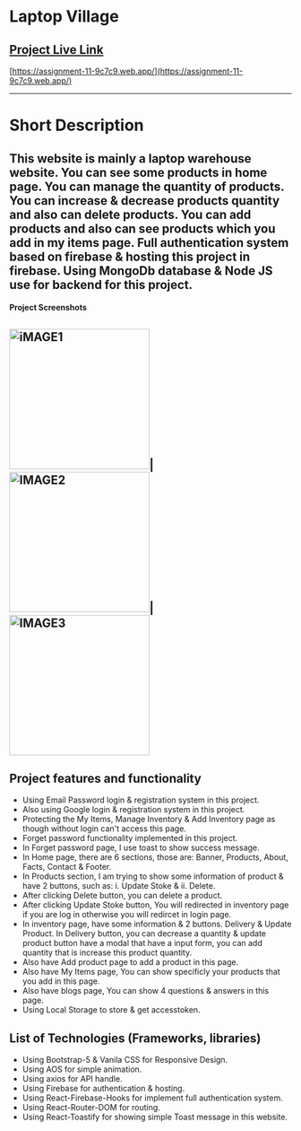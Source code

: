 # Laptop Village

## [Project Live Link](https://assignment-11-9c7c9.web.app/)

[https://assignment-11-9c7c9.web.app/](https://assignment-11-9c7c9.web.app/)

---
# Short Description
This website is mainly a laptop warehouse website. You can see some products in home page. You can manage the quantity of products. You can increase & decrease products quantity and also can delete products. You can add products and also can see products which you add in my items page. Full authentication system based on firebase & hosting this project in firebase. Using MongoDb database & Node JS use for backend for this project.
---
#### Project Screenshots
<img width="250" alt="iMAGE1" src="https://i.ibb.co/MGTPWMQ/laptop-village.png">|<img width="250" alt="IMAGE2" src="https://i.ibb.co/PjKgwsK/laptop-Village2.png">|<img width="250" alt="IMAGE3" src="https://i.ibb.co/wWbkyBy/laptop-Village3.png">
---

## Project features and functionality

- Using Email Password login & registration system in this project.
- Also using Google login & registration system in this project.
- Protecting the My Items, Manage Inventory & Add Inventory page as though without login can't access this page.
- Forget password functionality implemented in this project.
- In Forget password page, I use toast to show success message.
- In Home page, there are 6 sections, those are: Banner, Products, About, Facts, Contact & Footer.
- In Products section, I am trying to show some information of product & have 2 buttons, such as: i. Update Stoke & ii. Delete.
- After clicking Delete button, you can delete a product.
- After clicking Update Stoke button, You will redirected in inventory page if you are log in otherwise you will redircet in login page.
- In inventory page, have some information & 2 buttons. Delivery & Update Product. In Delivery button, you can decrease a quantity & update product button have a modal that have a input form, you can add quantity that is increase this product quantity.
- Also have Add product page to add a product in this page.
- Also have My Items page, You can show specificly your products that you add in this page.
- Also have blogs page, You can show 4 questions & answers in this page.
- Using Local Storage to store & get accesstoken.

## List of Technologies (Frameworks, libraries)

- Using Bootstrap-5 & Vanila CSS for Responsive Design.
- Using AOS for simple animation.
- Using axios for API handle.
- Using Firebase for authentication & hosting.
- Using React-Firebase-Hooks for implement full authentication system.
- Using React-Router-DOM for routing.
- Using React-Toastify for showing simple Toast message in this website.
